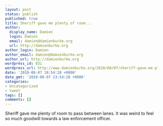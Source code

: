 ```yaml
---
layout: post
status: publish
published: true
title: Sheriff gave me plenty of room...
author:
  display_name: Damien
  login: Damien
  email: damien@damienburke.org
  url: http://damienburke.org
author_login: Damien
author_email: damien@damienburke.org
author_url: http://damienburke.org
wordpress_id: 831
wordpress_url: http://www.damienburke.org/2010/08/07/sheriff-gave-me-plenty-of-room/
date: '2010-08-07 18:54:28 +0000'
date_gmt: '2010-08-07 23:54:28 +0000'
categories:
- Uncategorized
- tweet
tags: []
comments: []
---
```

<p>Sheriff gave me plenty of room to pass between lanes. It was weird to feel so much goodwill towards a law enforcement officer.</p>

